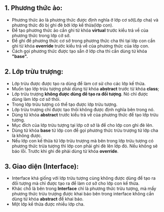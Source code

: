 ## **1. Phương thức ảo:**
- Phương thức ảo là phương thức được định nghĩa ở lớp cơ sở(Lớp cha) và phương thức đó bị ghi đè bởi lớp kế thừa(lớp con).
- Để tạo phương thức ảo cần ghi từ khóa **virtual** trước kiểu trả về của phương thức trong lớp cở sở.
- Để ghi đề phương thức cơ sở trong phương thức cha thì tại lớp con cần ghi từ khóa **override** trước kiểu trả về của phương thức của lớp con.
- Cách gọi phương thức được tạo sẵn ở lớp cha thì cần dùng từ khóa **"base".** 

## **2. Lớp trừu trượng:**
- Lớp trừu được được tạo ra dùng để làm cơ sử cho các lớp kế thừa.
- Muốn tạo lớp trừu tượng phải dùng từ khóa **abstract** trước từ khóa **class**;
- Lớp trừu trượng **không được dùng để tạo ra đối tượng**. Nó chỉ được dùng làm lớp cơ sở thôi.
- Trong lớp trừu tượng có thể tạo được lớp trừu tượng.
- Lớp trừu trượng chỉ được tạo thôi không được định nghĩa bên trong nó.
- Dùng từ khóa **abstract** trước kiểu trả về của phương thức để tạo lớp trừu tượng.
- Mục đích của lớp trừu tượng tại lớp cở sở là để cho lớp con ghi đè lên.
- Dùng từ khóa **base** từ lớp con để gọi phương thức trừu trượng từ lớp cha là không được.
- Nếu lớp con kế thừa từ lớp trừu trượng mà bên trong lớp trừu tượng có phương thức trừa tượng thì lớp con phải ghi đè lên lớp đó. Nếu không sẽ báo lỗi. Trước khi ghi đè phải dùng từ khóa **override**.

## **3. Giao diện (Interface):**
- Interface khá giống với lớp trừu tượng cùng không được dùng để tạo ra đối tượng mà chỉ được tạo ra để làm cơ sở cho lớp con kế thừa.
- Khác chỗ là bên trong **Interface** chỉ là phương thức trừu tượng, mà mấy phương thức trừu trượng được khai báo bên trong interface không cần dùng từ khóa **abstract** để khai báo.
- Một lớp kế thừa được nhiều lớp cha.
